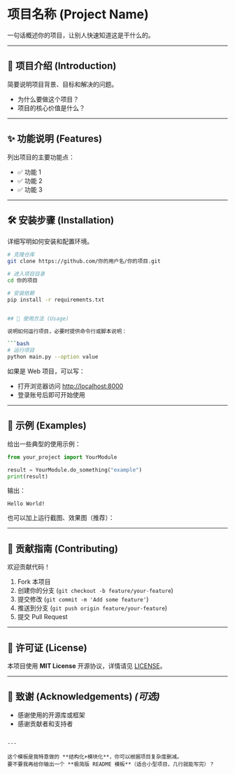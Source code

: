 # 项目名称 (Project Name)

一句话概述你的项目，让别人快速知道这是干什么的。

---

## 📖 项目介绍 (Introduction)
简要说明项目背景、目标和解决的问题。  
- 为什么要做这个项目？  
- 项目的核心价值是什么？  

---

## ✨ 功能说明 (Features)
列出项目的主要功能点：  
- ✅ 功能 1  
- ✅ 功能 2  
- ✅ 功能 3  

---

## 🛠️ 安装步骤 (Installation)
详细写明如何安装和配置环境。  
```bash
# 克隆仓库
git clone https://github.com/你的用户名/你的项目.git

# 进入项目目录
cd 你的项目

# 安装依赖
pip install -r requirements.txt


## 🚀 使用方法 (Usage)

说明如何运行项目，必要时提供命令行或脚本说明：

```bash
# 运行项目
python main.py --option value
```

如果是 Web 项目，可以写：

* 打开浏览器访问 [http://localhost:8000](http://localhost:8000)
* 登录账号后即可开始使用

---

## 📌 示例 (Examples)

给出一些典型的使用示例：

```python
from your_project import YourModule

result = YourModule.do_something("example")
print(result)
```

输出：

```
Hello World!
```

也可以加上运行截图、效果图（推荐）：

---

## 🤝 贡献指南 (Contributing)

欢迎贡献代码！

1. Fork 本项目
2. 创建你的分支 (`git checkout -b feature/your-feature`)
3. 提交修改 (`git commit -m 'Add some feature'`)
4. 推送到分支 (`git push origin feature/your-feature`)
5. 提交 Pull Request

---

## 📄 许可证 (License)

本项目使用 **MIT License** 开源协议，详情请见 [LICENSE](./LICENSE)。

---

## 🙌 致谢 (Acknowledgements) *(可选)*

* 感谢使用的开源库或框架
* 感谢贡献者和支持者

```

---

这个模板是我特意做的 **结构化+模块化**，你可以根据项目复杂度删减。  
要不要我再给你输出一个 **极简版 README 模板**（适合小型项目，几行就能写完）？
```
